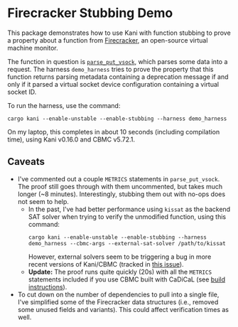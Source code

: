 # Firecracker Stubbing Demo

This package demonstrates how to use Kani with function stubbing to prove a property about a function from [Firecracker](https://firecracker-microvm.github.io/), an open-source virtual machine monitor.

The function in question is [`parse_put_vsock`](https://github.com/firecracker-microvm/firecracker/blob/41a386b2e0317affc04474d2ca04c280bde84445/src/api_server/src/request/vsock.rs#L11-L34), which parses some data into a request.
The harness `demo_harness` tries to prove the property that this function returns parsing metadata containing a deprecation message if and only if it parsed a virtual socket device configuration containing a virtual socket ID.

To run the harness, use the command:

```
cargo kani --enable-unstable --enable-stubbing --harness demo_harness
```

On my laptop, this completes in about 10 seconds (including compilation time), using Kani v0.16.0 and CBMC v5.72.1.

## Caveats

- I've commented out a couple `METRICS` statements in `parse_put_vsock`.
  The proof still goes through with them uncommented, but takes much longer (~8 minutes).
  Interestingly, stubbing them out with no-ops does not seem to help.
  - In the past, I've had better performance using `kissat` as the backend SAT solver when trying to verify the unmodified function, using this command: 
    ```
    cargo kani --enable-unstable --enable-stubbing --harness demo_harness --cbmc-args --external-sat-solver /path/to/kissat
    ```
    However, external solvers seem to be triggering a bug in more recent versions of Kani/CBMC (tracked in [this issue](https://github.com/model-checking/kani/issues/1962)).
  - **Update:** The proof runs quite quickly (20s) with all the `METRICS` statements included if you use CBMC built with CaDiCaL (see [build instructions](https://github.com/model-checking/kani/issues/1962#issuecomment-1345374290)).
- To cut down on the number of dependencies to pull into a single file, I've simplified some of the Firecracker data structures (i.e., removed some unused fields and variants).
  This could affect verification times as well.